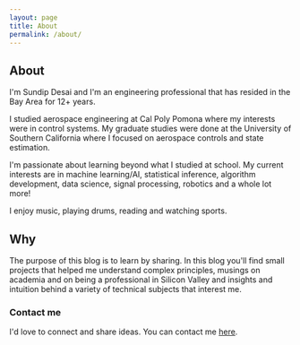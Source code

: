 ```yaml
---
layout: page
title: About
permalink: /about/
---
```


## About

I'm Sundip Desai and I'm an engineering professional that has resided in the Bay Area for 12+ years.

I studied aerospace engineering at Cal Poly Pomona where my interests were in control systems. My graduate studies were done at the University of Southern California where I focused on aerospace controls and state estimation.

I'm passionate about learning beyond what I studied at school. My current interests are in machine learning/AI, statistical inference, algorithm development, data science, signal processing, robotics and a whole lot more!

I enjoy music, playing drums, reading and watching sports.

## Why

The purpose of this blog is to learn by sharing. In this blog you'll find small projects that helped me understand complex principles, musings on academia and on being a professional in Silicon Valley and insights and intuition behind a variety of technical subjects that interest me.


### Contact me
I'd love to connect and share ideas. You can contact me [here].

[here]: <a href=“mailto:sundipdesai@gmail.com”>
